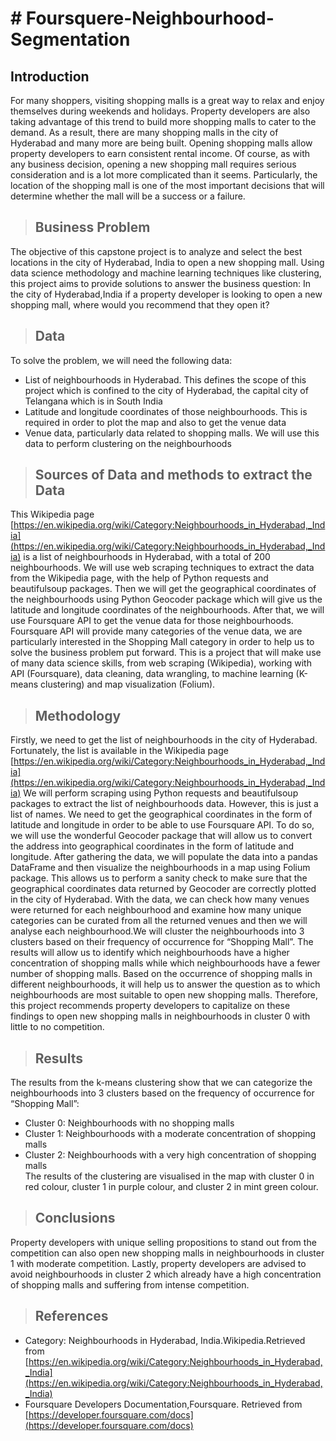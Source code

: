 # # Foursquere-Neighbourhood-Segmentation
## Introduction
For many shoppers, visiting shopping malls is a great way to relax and enjoy themselves during weekends and holidays. Property developers are also taking advantage of this trend to build more shopping malls to cater to the demand. As a result, there are many shopping malls in the city of Hyderabad and many more are being built. Opening shopping malls allow property developers to earn consistent rental income. Of course, as with any business decision, opening a new shopping mall requires serious consideration and is a lot more complicated than it seems. Particularly, the location of the shopping mall is one of the most important decisions that will determine whether the mall will be a success or a failure.

> ## Business Problem
The objective of this capstone project is to analyze and select the best locations in the city of Hyderabad, India to open a new shopping mall. Using data science methodology and machine learning techniques like clustering, this project aims to provide solutions to answer the business question: In the city of Hyderabad,India if a property developer is looking to open a new shopping mall, where would you recommend that they open it?

> ## Data
To solve the problem, we will need the following data:  
* List of neighbourhoods in Hyderabad. This defines the scope of this project which is confined to the city of Hyderabad, the capital city of Telangana which is in South India  
* Latitude and longitude coordinates of those neighbourhoods. This is required in order to plot the map and also to get the venue data  
* Venue data, particularly data related to shopping malls. We will use this data to perform clustering on the neighbourhoods

> ## Sources of Data and methods to extract the Data
This Wikipedia page [](https://en.wikipedia.org/wiki/Category:Neighbourhoods_in_Hyderabad,_India)[https://en.wikipedia.org/wiki/Category:Neighbourhoods_in_Hyderabad,_India](https://en.wikipedia.org/wiki/Category:Neighbourhoods_in_Hyderabad,_India) is a list of neighbourhoods in Hyderabad, with a total of 200 neighbourhoods. We will use web scraping techniques to extract the data from the Wikipedia page, with the help of Python requests and beautifulsoup packages. Then we will get the geographical coordinates of the neighbourhoods using Python Geocoder package which will give us the latitude and longitude coordinates of the neighbourhoods. After that, we will use Foursquare API to get the venue data for those neighbourhoods. Foursquare API will provide many categories of the venue data, we are particularly interested in the Shopping Mall category in order to help us to solve the business problem put forward. This is a project that will make use of many data science skills, from web scraping (Wikipedia), working with API (Foursquare), data cleaning, data wrangling, to machine learning (K-means clustering) and map visualization (Folium).

> ## Methodology
Firstly, we need to get the list of neighbourhoods in the city of Hyderabad. Fortunately, the list is available in the Wikipedia page [](https://en.wikipedia.org/wiki/Category:Neighbourhoods_in_Hyderabad,_India)[https://en.wikipedia.org/wiki/Category:Neighbourhoods_in_Hyderabad,_India](https://en.wikipedia.org/wiki/Category:Neighbourhoods_in_Hyderabad,_India) We will perform scraping using Python requests and beautifulsoup packages to extract the list of neighbourhoods data. However, this is just a list of names. We need to get the geographical coordinates in the form of latitude and longitude in order to be able to use Foursquare API. To do so, we will use the wonderful Geocoder package that will allow us to convert the address into geographical coordinates in the form of latitude and longitude. After gathering the data, we will populate the data into a pandas DataFrame and then visualize the neighbourhoods in a map using Folium package. This allows us to perform a sanity check to make sure that the geographical coordinates data returned by Geocoder are correctly plotted in the city of Hyderabad. With the data, we can check how many venues were returned for each neighbourhood and examine how many unique categories can be curated from all the returned venues and then we will analyse each neighbourhood.We will cluster the neighbourhoods into 3 clusters based on their frequency of occurrence for “Shopping Mall”. The results will allow us to identify which neighbourhoods have a higher concentration of shopping malls while which neighbourhoods have a fewer number of shopping malls. Based on the occurrence of shopping malls in different neighbourhoods, it will help us to answer the question as to which neighbourhoods are most suitable to open new shopping malls. Therefore, this project recommends property developers to capitalize on these findings to open new shopping malls in neighbourhoods in cluster 0 with little to no competition.

> ## Results
The results from the k-means clustering show that we can categorize the neighbourhoods into 3 clusters based on the frequency of occurrence for “Shopping Mall”:  
* Cluster 0: Neighbourhoods with no shopping malls  
* Cluster 1: Neighbourhoods with a moderate concentration of shopping malls  
* Cluster 2: Neighbourhoods with a very high concentration of shopping malls  
The results of the clustering are visualised in the map with cluster 0 in red colour, cluster 1 in purple colour, and cluster 2 in mint green colour.

> ## Conclusions
Property developers with unique selling propositions to stand out from the competition can also open new shopping malls in neighbourhoods in cluster 1 with moderate competition. Lastly, property developers are advised to avoid neighbourhoods in cluster 2 which already have a high concentration of shopping malls and suffering from intense competition.

> ## References
* Category: Neighbourhoods in Hyderabad, India.Wikipedia.Retrieved from [](https://en.wikipedia.org/wiki/Category:Neighbourhoods_in_Hyderabad,_India)[https://en.wikipedia.org/wiki/Category:Neighbourhoods_in_Hyderabad,_India](https://en.wikipedia.org/wiki/Category:Neighbourhoods_in_Hyderabad,_India)  
* Foursquare Developers Documentation,Foursquare. Retrieved from [](https://developer.foursquare.com/docs)[https://developer.foursquare.com/docs](https://developer.foursquare.com/docs)

